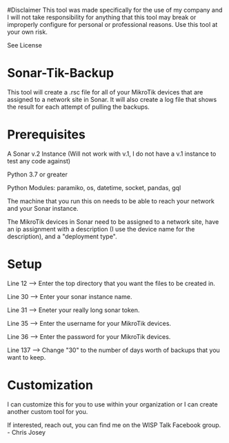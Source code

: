 #Disclaimer
This tool was made specifically for the use of my company and I will not take responsibility for anything that this tool may break or improperly configure for personal or professional reasons. Use this tool at your own risk.

See License

# Sonar-Tik-Backup
This tool will create a .rsc file for all of your MikroTik devices that are assigned to a network site in Sonar. It will also create a log file that shows the result for each attempt of pulling the backups.

# Prerequisites
A Sonar v.2 Instance
(Will not work with v.1, I do not have a v.1 instance to test any code against)

Python 3.7 or greater

Python Modules: paramiko, os, datetime, socket, pandas, gql

The machine that you run this on needs to be able to reach your network and your Sonar instance.

The MikroTik devices in Sonar need to be assigned to a network site, have an ip assignment with a description (I use the device name for the description), and a "deployment type".

# Setup
Line 12 --> Enter the top directory that you want the files to be created in.

Line 30 --> Enter your sonar instance name.

Line 31 --> Eneter your really long sonar token.

Line 35 --> Enter the username for your MikroTik devices.

Line 36 --> Enter the password for your MikroTik devices.

Line 137 --> Change "30" to the number of days worth of backups that you want to keep.

# Customization
I can customize this for you to use within your organization or I can create another custom tool for you.

If interested, reach out, you can find me on the WISP Talk Facebook group. - Chris Josey


